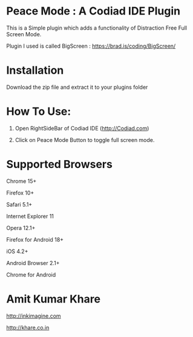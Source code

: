 # Peace Mode : A Codiad IDE Plugin 

This is a Simple plugin which adds a functionality of Distraction Free Full Screen Mode.

Plugin I used is called BigScreen : https://brad.is/coding/BigScreen/


# Installation

Download the zip file and extract it to your plugins folder


# How To Use:

1. Open RightSideBar of Codiad IDE (http://Codiad.com)

2. Click on Peace Mode Button to toggle full screen mode.


# Supported Browsers

Chrome 15+

Firefox 10+

Safari 5.1+

Internet Explorer 11

Opera 12.1+

Firefox for Android 18+

iOS 4.2+

Android Browser 2.1+

Chrome for Android


# Amit Kumar Khare

http://inkimagine.com

http://khare.co.in

